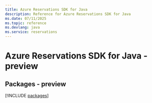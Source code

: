 ```yaml
---
title: Azure Reservations SDK for Java
description: Reference for Azure Reservations SDK for Java
ms.date: 07/11/2025
ms.topic: reference
ms.devlang: java
ms.service: reservations
---
```

# Azure Reservations SDK for Java - preview
## Packages - preview
[!INCLUDE [packages](reservations-index.md)]